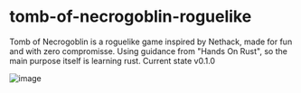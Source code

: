 # tomb-of-necrogoblin-roguelike
Tomb of Necrogoblin is a roguelike game inspired by Nethack, made for fun and with zero compromisse. Using guidance from "Hands On Rust", so the main purpose itself is learning rust.
Current state v0.1.0

![image](https://user-images.githubusercontent.com/78284549/182048533-13c9d181-76bc-4c26-8a77-089c2bbe1dea.png)
